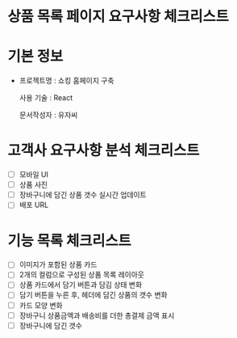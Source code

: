 # 상품 목록 페이지 요구사항 체크리스트

# 기본 정보
- 프로젝트명 : 쇼킹 홈페이지 구축

  사용 기술 : React

  문서작성자 : 유자씨


# 고객사 요구사항 분석 체크리스트
- [ ] 모바일 UI
- [ ] 상품 사진
- [ ] 장바구니에 담긴 상품 갯수 실시간 업데이트
- [ ] 배포 URL

# 기능 목록 체크리스트
- [ ] 이미지가 포함된 상품 카드
- [ ] 2개의 컬럼으로 구성된 상품 목록 레이아웃
- [ ] 상품 카드에서 담기 버튼과 담김 상태 변화
- [ ] 담기 버튼을 누른 후, 헤더에 담긴 상품의 갯수 변화
- [ ] 카드 모양 변화
- [ ] 장바구니 상품금액과 배송비를 더한 총결제 금액 표시
- [ ] 장바구니에 담긴 갯수